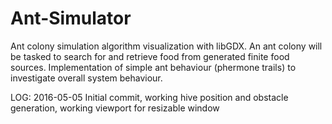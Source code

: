 # Ant-Simulator

Ant colony simulation algorithm visualization with libGDX. An ant colony will be tasked to search for and retrieve food
from generated finite food sources. Implementation of simple ant behaviour (phermone trails) to investigate overall
system behaviour.

LOG:
2016-05-05      Initial commit, working hive position and obstacle generation, working viewport for resizable window 
